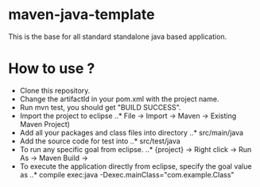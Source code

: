 maven-java-template
===================

This is the base for all standard standalone java based application.

How to use ?
=====================

- Clone this repository.
- Change the artifactId in your pom.xml with the project name.
- Run mvn test, you should get "BUILD SUCCESS".
- Import the project to eclipse 
..*    File -> Import -> Maven -> Existing Maven Project)
- Add all your packages and class files into directory 
..*    src/main/java
- Add the source code for test into 
..*    src/test/java
- To run any specific goal from eclipse. 
..*    {project} -> Right click -> Run As -> Maven Build -> <Provide the goal you need to run>
- To execute the application directly from eclipse, specify the goal value as
..*    compile exec:java -Dexec.mainClass="com.example.Class"
